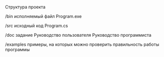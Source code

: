 Структура проекта

/bin 
исполняемый файл Program.exe

/src
исходный код Program.cs

/doc
задание 
Руководство пользователя
Руководство программиста

/examples
примеры, на которых
можно проверить правильность работы программы

